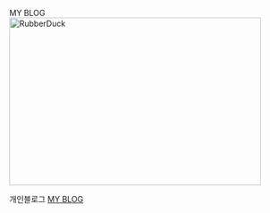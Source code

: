 
MY BLOG
<img src="/path/to/img.jpg" width="450px" height="300px" title="px(픽셀) 크기 설정" alt="RubberDuck"></img><br/>

개인블로그 [MY BLOG](https://blog.naver.com/gojgho, "my blog link") 
